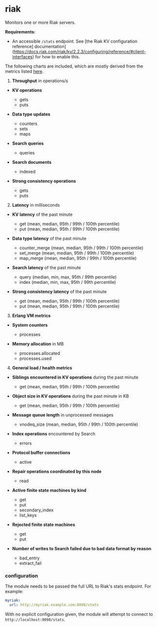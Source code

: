 # riak

Monitors one or more Riak servers.

**Requirements:**

* An accessible `/stats` endpoint. See [the Riak KV configuration reference]
  documentation](https://docs.riak.com/riak/kv/2.2.3/configuring/reference/#client-interfaces)
  for how to enable this.

The following charts are included, which are mostly derived from the metrics
listed
[here](https://docs.riak.com/riak/kv/latest/using/reference/statistics-monitoring/index.html#riak-metrics-to-graph).

1. **Throughput** in operations/s
  * **KV operations**
    * gets
    * puts

  * **Data type updates**
    * counters
    * sets
    * maps

  * **Search queries**
    * queries

  * **Search documents**
    * indexed

  * **Strong consistency operations**
    * gets
    * puts

2. **Latency** in milliseconds
  * **KV latency** of the past minute
    * get (mean, median, 95th / 99th / 100th percentile)
    * put (mean, median, 95th / 99th / 100th percentile)

  * **Data type latency** of the past minute
    * counter_merge (mean, median, 95th / 99th / 100th percentile)
    * set_merge (mean, median, 95th / 99th / 100th percentile)
    * map_merge (mean, median, 95th / 99th / 100th percentile)

  * **Search latency** of the past minute
    * query (median, min, max, 95th / 99th percentile)
    * index (median, min, max, 95th / 99th percentile)

  * **Strong consistency latency** of the past minute
    * get (mean, median, 95th / 99th / 100th percentile)
    * put (mean, median, 95th / 99th / 100th percentile)

3. **Erlang VM metrics**
  * **System counters**
    * processes

  * **Memory allocation** in MB
    * processes.allocated
    * processes.used

4. **General load / health metrics**
  * **Siblings encountered in KV operations** during the past minute
    * get (mean, median, 95th / 99th / 100th percentile)

  * **Object size in KV operations** during the past minute in KB
    * get (mean, median, 95th / 99th / 100th percentile)

  * **Message queue length** in unprocessed messages
    * vnodeq_size (mean, median, 95th / 99th / 100th percentile)

  * **Index operations** encountered by Search
    * errors

  * **Protocol buffer connections**
    * active

  * **Repair operations coordinated by this node**
    * read

  * **Active finite state machines by kind**
    * get
    * put
    * secondary_index
    * list_keys

  * **Rejected finite state machines**
    * get
    * put

  * **Number of writes to Search failed due to bad data format by reason**
    * bad_entry
    * extract_fail


### configuration

The module needs to be passed the full URL to Riak's stats endpoint.
For example:

```yaml
myriak:
  url: http://myriak.example.com:8098/stats
```

With no explicit configuration given, the module will attempt to connect to
`http://localhost:8098/stats`.
